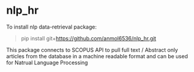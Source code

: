 # nlp_hr

To install nlp data-retrieval package:
> pip install git+https://github.com/anmol6536/nlp_hr.git

This package connects to SCOPUS API to pull full text / Abstract only articles from the database in a machine readable format and can be used for Natrual Language Processing
